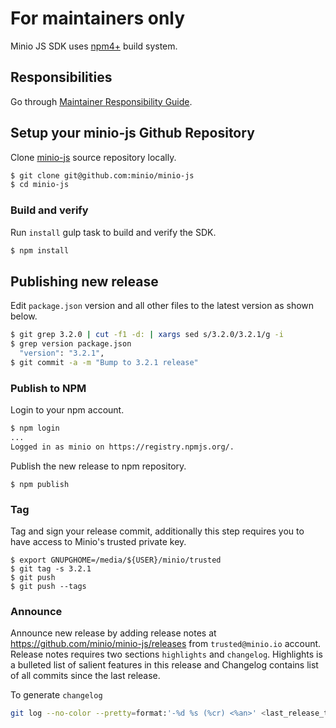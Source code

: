 # For maintainers only
Minio JS SDK uses [npm4+](https://www.npmjs.org/) build system.

## Responsibilities
Go through [Maintainer Responsibility Guide](https://gist.github.com/abperiasamy/f4d9b31d3186bbd26522).

## Setup your minio-js Github Repository
Clone [minio-js](https://github.com/minio/minio-js/) source repository locally.
```sh
$ git clone git@github.com:minio/minio-js
$ cd minio-js
```

### Build and verify
Run `install` gulp task to build and verify the SDK.
```sh
$ npm install
```

## Publishing new release
Edit `package.json` version and all other files to the latest version as shown below.
```sh
$ git grep 3.2.0 | cut -f1 -d: | xargs sed s/3.2.0/3.2.1/g -i
$ grep version package.json
  "version": "3.2.1",
$ git commit -a -m "Bump to 3.2.1 release"
```

### Publish to NPM
Login to your npm account.
```sh
$ npm login
...
Logged in as minio on https://registry.npmjs.org/.
```

Publish the new release to npm repository.
```
$ npm publish
```

### Tag
Tag and sign your release commit, additionally this step requires you to have access to Minio's trusted private key.
```
$ export GNUPGHOME=/media/${USER}/minio/trusted
$ git tag -s 3.2.1
$ git push
$ git push --tags
```

### Announce
Announce new release by adding release notes at https://github.com/minio/minio-js/releases from `trusted@minio.io` account. Release notes requires two sections `highlights` and `changelog`. Highlights is a bulleted list of salient features in this release and Changelog contains list of all commits since the last release.

To generate `changelog`
```sh
git log --no-color --pretty=format:'-%d %s (%cr) <%an>' <last_release_tag>..<latest_release_tag>
```
